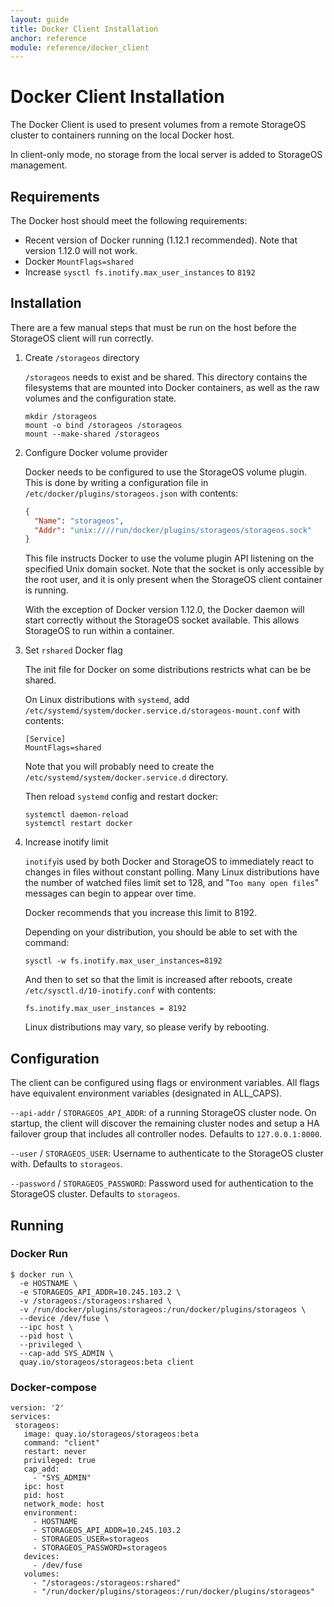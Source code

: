 ```yaml
---
layout: guide
title: Docker Client Installation
anchor: reference
module: reference/docker_client
---
```


# Docker Client Installation

The Docker Client is used to present volumes from a remote StorageOS cluster to containers running on the local Docker host.

In client-only mode, no storage from the local server is added to StorageOS management.

## Requirements

The Docker host should meet the following requirements:

* Recent version of Docker running (1.12.1 recommended).  Note that version 1.12.0 will not work.
* Docker `MountFlags=shared`
* Increase `sysctl fs.inotify.max_user_instances` to `8192`

## Installation

There are a few manual steps that must be run on the host before the StorageOS client will run correctly.

1. Create `/storageos` directory

   `/storageos` needs to exist and be shared.  This directory contains the filesystems that are mounted into Docker containers, as well as the raw volumes and the configuration state.

   ```
   mkdir /storageos
   mount -o bind /storageos /storageos
   mount --make-shared /storageos
   ```

2. Configure Docker volume provider

   Docker needs to be configured to use the StorageOS volume plugin.  This is done by writing a configuration file in `/etc/docker/plugins/storageos.json` with contents:

   ```json
   {
     "Name": "storageos",
     "Addr": "unix:////run/docker/plugins/storageos/storageos.sock"
   }
   ```
   This file instructs Docker to use the volume plugin API listening on the specified Unix domain socket.  Note that the socket is only accessible by the root user, and it is only present when the StorageOS client container is running.  

   With the exception of Docker version 1.12.0, the Docker daemon will start correctly without the StorageOS socket available.  This allows StorageOS to run within a container.

3. Set `rshared` Docker flag

   The init file for Docker on some distributions restricts what can be be shared.

   On Linux distributions with `systemd`, add `/etc/systemd/system/docker.service.d/storageos-mount.conf` with contents:

   ```
   [Service]
   MountFlags=shared
   ```

   Note that you will probably need to create the `/etc/systemd/system/docker.service.d` directory.

   Then reload `systemd` config and restart docker:

   ```
   systemctl daemon-reload
   systemctl restart docker
   ```

4. Increase inotify limit

   `inotify`is used by both Docker and StorageOS to immediately react to changes in files without constant polling.  Many Linux distributions have the number of watched files limit set to 128, and "`Too many open files`" messages can begin to appear over time.

   Docker recommends that you increase this limit to 8192.

   Depending on your distribution, you should be able to set with the command:

   ```
   sysctl -w fs.inotify.max_user_instances=8192
   ```

   And then to set so that the limit is increased after reboots, create `/etc/sysctl.d/10-inotify.conf` with contents:

   ```
   fs.inotify.max_user_instances = 8192
   ```

   Linux distributions may vary, so please verify by rebooting.

## Configuration

The client can be configured using flags or environment variables.  All flags have equivalent environment variables (designated in ALL_CAPS).

`--api-addr` / `STORAGEOS_API_ADDR`: <ip address:port> of a running StorageOS cluster node.  On startup, the client will discover the remaining cluster nodes and setup a HA failover group that includes all controller nodes.  Defaults to `127.0.0.1:8000`.

`--user` / `STORAGEOS_USER`: Username to authenticate to the StorageOS cluster with.  Defaults to `storageos`.

`--password` / `STORAGEOS_PASSWORD`: Password used for authentication to the StorageOS cluster.  Defaults to `storageos`.

## Running

### Docker Run

```
$ docker run \
  -e HOSTNAME \
  -e STORAGEOS_API_ADDR=10.245.103.2 \
  -v /storageos:/storageos:rshared \
  -v /run/docker/plugins/storageos:/run/docker/plugins/storageos \
  --device /dev/fuse \
  --ipc host \
  --pid host \
  --privileged \
  --cap-add SYS_ADMIN \
  quay.io/storageos/storageos:beta client
```

### Docker-compose

```
version: '2'
services:
 storageos:
   image: quay.io/storageos/storageos:beta
   command: "client"
   restart: never
   privileged: true
   cap_add:
     - "SYS_ADMIN"
   ipc: host
   pid: host
   network_mode: host
   environment:
     - HOSTNAME
     - STORAGEOS_API_ADDR=10.245.103.2
     - STORAGEOS_USER=storageos
     - STORAGEOS_PASSWORD=storageos
   devices:
     - /dev/fuse
   volumes:
     - "/storageos:/storageos:rshared"
     - "/run/docker/plugins/storageos:/run/docker/plugins/storageos"
```
